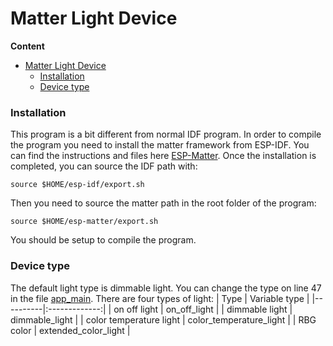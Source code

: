 # Matter Light Device

**Content**
- [Matter Light Device](#matter-light-device)
    - [Installation](#installation)
    - [Device type](#device-type)

### Installation

This program is a bit different from normal IDF program. In order to compile the program you need to install the matter framework from ESP-IDF. You can find the instructions and files here [ESP-Matter](https://github.com/espressif/esp-matter).
Once the installation is completed, you can source the IDF path with:

```
source $HOME/esp-idf/export.sh
```
Then you need to source the matter path in the root folder of the program:

```
source $HOME/esp-matter/export.sh
```
You should be setup to compile the program.

### Device type

The default light type is dimmable light. You can change the type on line 47 in the file [app_main](./main/app_main.cpp?plain=1#L47).
There are four types of light:
| Type   |      Variable type      |
|----------|:-------------:|
| on off light |  on_off_light |
| dimmable light |    dimmable_light   |
| color temperature light | color_temperature_light |
| RBG color | extended_color_light |